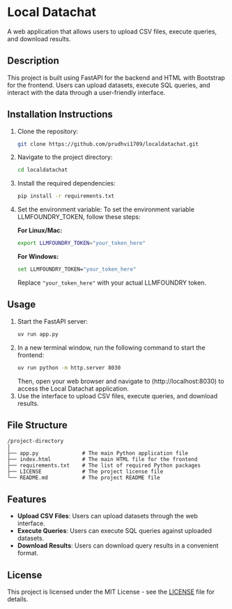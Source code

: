 # Local Datachat

A web application that allows users to upload CSV files, execute queries, and download results.

## Description

This project is built using FastAPI for the backend and HTML with Bootstrap for the frontend. Users can upload datasets, execute SQL queries, and interact with the data through a user-friendly interface.

## Installation Instructions

1. Clone the repository:
   ```bash
   git clone https://github.com/prudhvi1709/localdatachat.git
   ```
2. Navigate to the project directory:
   ```bash
   cd localdatachat
   ```
3. Install the required dependencies:
   ```bash
   pip install -r requirements.txt
   ```
4. Set the environment variable:
   To set the environment variable LLMFOUNDRY_TOKEN, follow these steps:

   **For Linux/Mac:**
   ```bash
   export LLMFOUNDRY_TOKEN="your_token_here"
   ```
   **For Windows:**
   ```bash
   set LLMFOUNDRY_TOKEN="your_token_here"
   ```
   Replace `"your_token_here"` with your actual LLMFOUNDRY token.

## Usage

1. Start the FastAPI server:
   ```bash
   uv run app.py
   ```
2. In a new terminal window, run the following command to start the frontend:
   ```bash
   uv run python -m http.server 8030
   ```
   Then, open your web browser and navigate to (http://localhost:8030) to access the Local Datachat application.
3. Use the interface to upload CSV files, execute queries, and download results.

## File Structure

```
/project-directory
│
├── app.py              # The main Python application file
├── index.html          # The main HTML file for the frontend
├── requirements.txt    # The list of required Python packages
├── LICENSE             # The project license file
└── README.md           # The project README file
```

## Features
- **Upload CSV Files**: Users can upload datasets through the web interface.
- **Execute Queries**: Users can execute SQL queries against uploaded datasets.
- **Download Results**: Users can download query results in a convenient format.


## License

This project is licensed under the MIT License - see the [LICENSE](LICENSE) file for details.
